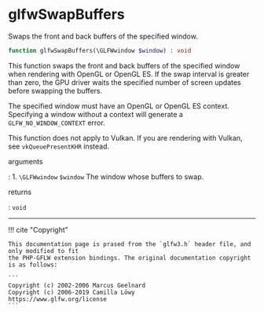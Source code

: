 # glfwSwapBuffers
Swaps the front and back buffers of the specified window.

```php
function glfwSwapBuffers(\GLFWwindow $window) : void
```

This function swaps the front and back buffers of the specified window when
rendering with OpenGL or OpenGL ES. If the swap interval is greater than
zero, the GPU driver waits the specified number of screen updates before
swapping the buffers.

The specified window must have an OpenGL or OpenGL ES context. Specifying
a window without a context will generate a `GLFW_NO_WINDOW_CONTEXT`
error.

This function does not apply to Vulkan. If you are rendering with Vulkan,
see `vkQueuePresentKHR` instead.

arguments

:    1. `\GLFWwindow` `$window` The window whose buffers to swap.

returns

:    `void` 

---
     

!!! cite "Copyright"

    This documentation page is prased from the `glfw3.h` header file, and only modified to fit 
    the PHP-GFLW extension bindings. The original documentation copyright is as follows:

    ```
    Copyright (c) 2002-2006 Marcus Geelnard
    Copyright (c) 2006-2019 Camilla Löwy
    https://www.glfw.org/license
    ```